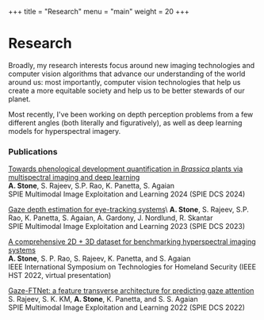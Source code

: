 +++
title = "Research"
menu = "main"
weight = 20
+++

# Research

Broadly, my research interests focus around new imaging technologies and computer vision algorithms that advance our understanding of the world around us: most importantly, computer vision technologies that help us create a more equitable society and help us to be better stewards of our planet.

Most recently, I've been working on depth perception problems from a few different angles (both literally and figuratively), as well as deep learning models for hyperspectral imagery.

### Publications

[Towards phenological development quantification in *Brassica* plants via multispectral imaging and deep learning](https://www.spiedigitallibrary.org/conference-proceedings-of-spie/13033/130330A/Towards-phenological-development-quantification-in-Brassica-plants-via-multispectral-imaging/10.1117/12.3014027.short)\
**A. Stone**, S. Rajeev, S.P. Rao, K. Panetta, S. Agaian  
SPIE Multimodal Image Exploitation and Learning 2024 (SPIE DCS 2024)

[Gaze depth estimation for eye-tracking systems](https://www.spiedigitallibrary.org/conference-proceedings-of-spie/12526/125260N/Gaze-depth-estimation-for-eye-tracking-systems/10.1117/12.2664140.short#_=_)\
**A. Stone**, S. Rajeev, S.P. Rao, K. Panetta, S. Agaian, A. Gardony, J. Nordlund, R. Skantar \
SPIE Multimodal Image Exploitation and Learning 2023 (SPIE DCS 2023)


[A comprehensive 2D + 3D dataset for benchmarking hyperspectral imaging systems ](https://ieeexplore.ieee.org/abstract/document/10024982/)\
**A. Stone**, S. P. Rao, S. Rajeev, K. Panetta, and S. Agaian \
IEEE International Symposium on Technologies for Homeland Security (IEEE HST 2022, virtual presentation)


[Gaze-FTNet: a feature transverse architecture for predicting gaze attention](https://www.spiedigitallibrary.org/conference-proceedings-of-spie/12100/121000N/Gaze-FTNet--a-feature-transverse-architecture-for-predicting-gaze/10.1117/12.2618989.short?SSO=1) \
S. Rajeev, S. K. KM, **A. Stone**, K. Panetta, and S. S. Agaian\
SPIE Multimodal Image Exploitation and Learning 2022 (SPIE DCS 2022)
